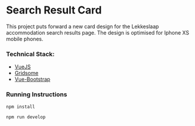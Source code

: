 # Search Result Card 

This project puts forward a new card design for the Lekkeslaap accommodation search results page. The design is optimised for Iphone XS mobile phones.

### Technical Stack:
- [VueJS](https://vuejs.org/)
- [Gridsome](https://gridsome.org/)
- [Vue-Bootstrap](https://bootstrap-vue.org/)

### Running Instructions

`npm install`

`npm run develop`
